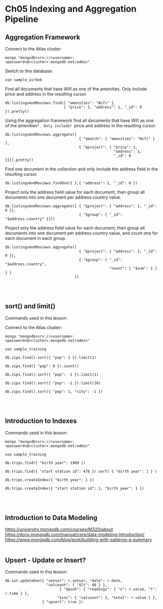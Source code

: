 # Ch05 Indexing and Aggregation Pipeline

## Aggregation Framework

Connect to the Atlas cluster:
```
mongo "mongodb+srv://<username>:<password>@<cluster>.mongodb.net/admin"
```

Switch to this database:
```
use sample_airbnb
```

Find all documents that have Wifi as one of the amenities. Only include price and address in the resulting cursor.
```
db.listingsAndReviews.find({ "amenities": "Wifi" },
                           { "price": 1, "address": 1, "_id": 0 }).pretty()
```

Using the aggregation framework find all documents that have Wifi as one of the amenities``*. Only include* ``price and address in the resulting cursor.
```
db.listingsAndReviews.aggregate([
                                  { "$match": { "amenities": "Wifi" } },
                                  { "$project": { "price": 1,
                                                  "address": 1,
                                                  "_id": 0 }}]).pretty()
```

Find one document in the collection and only include the address field in the resulting cursor.
```
db.listingsAndReviews.findOne({ },{ "address": 1, "_id": 0 })
```

Project only the address field value for each document, then group all documents into one document per address.country value.
```
db.listingsAndReviews.aggregate([ { "$project": { "address": 1, "_id": 0 }},
                                  { "$group": { "_id": "$address.country" }}])
```

Project only the address field value for each document, then group all documents into one document per address.country value, and count one for each document in each group.
```
db.listingsAndReviews.aggregate([
                                  { "$project": { "address": 1, "_id": 0 }},
                                  { "$group": { "_id": "$address.country",
                                                "count": { "$sum": 1 } } }
                                ])
```
<br/><br/>


## sort() and limit()
Commands used in this lesson:

Connect to the Atlas cluster:
```
mongo "mongodb+srv://<username>:<password>@<cluster>.mongodb.net/admin"

use sample_training

db.zips.find().sort({ "pop": 1 }).limit(1)

db.zips.find({ "pop": 0 }).count()

db.zips.find().sort({ "pop": -1 }).limit(1)

db.zips.find().sort({ "pop": -1 }).limit(10)

db.zips.find().sort({ "pop": 1, "city": -1 })
```
<br/><br/>


## Introduction to Indexes
Commands used in this lesson:

```
mongo "mongodb+srv://<username>:<password>@<cluster>.mongodb.net/admin"

use sample_training

db.trips.find({ "birth year": 1989 })

db.trips.find({ "start station id": 476 }).sort( { "birth year": 1 } )

db.trips.createIndex({ "birth year": 1 })

db.trips.createIndex({ "start station id": 1, "birth year": 1 })
```
<br/><br/>


## Introduction to Data Modeling
https://university.mongodb.com/courses/M320/about
https://docs.mongodb.com/manual/core/data-modeling-introduction/
https://www.mongodb.com/blog/post/building-with-patterns-a-summary
<br/><br/>


## Upsert - Update or Insert?
Commands used in this lesson:
```
db.iot.updateOne({ "sensor": r.sensor, "date": r.date,
                   "valcount": { "$lt": 48 } },
                         { "$push": { "readings": { "v": r.value, "t": r.time } },
                        "$inc": { "valcount": 1, "total": r.value } },
                 { "upsert": true })
```
<br/><br/>


